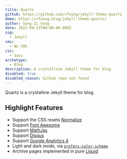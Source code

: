 ```yaml
---
title: Quartz
github: https://github.com/vfvong/jekyll-theme-quartz
demo: https://vfvong.blog/jekyll-theme-quartz/
author: Song-Zi Vong
date: 2022-09-13T00:00:00.000Z
ssg:
  - Jekyll
cms:
  - No CMS
css:
  - Sass
archetype:
  - Blog
description: A crystalline Jekyll theme for blog
disabled: true
disabled_reason: Github repo not found
---
```


Quartz is a crystalline Jekyll theme for blog.

## Highlight Features

- Support the CSS resets [Normalize](https://github.com/necolas/normalize.css)
- Support [Font Awesome](https://fontawesome.com/)
- Support [MathJax](https://www.mathjax.org/)
- Support [Disqus](https://disqus.com/)
- Support [Google Analytics 4](https://analytics.google.com/analytics/web/)
- Light and dark mode, via [`prefers-color-scheme`](https://web.dev/prefers-color-scheme/)
- Archive pages implemented in pure [Liquid](https://shopify.github.io/liquid/)
